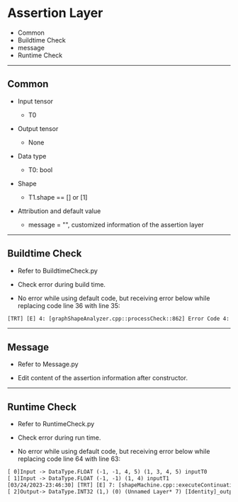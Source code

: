 # Assertion Layer

+ Common
+ Buildtime Check
+ message
+ Runtime Check

---

## Common

+ Input tensor
  + T0

+ Output tensor
  + None

+ Data type
  + T0: bool

+ Shape
  + T1.shape == [] or [1]

+ Attribution and default value
  + message = "", customized information of the assertion layer

---

## Buildtime Check

+ Refer to BuildtimeCheck.py

+ Check error during build time.

+ No error while using default code, but receiving error below while replacing code line 36 with line 35:

```txt
[TRT] [E] 4: [graphShapeAnalyzer.cpp::processCheck::862] Error Code 4: Internal Error (IAssertionLayer (Unnamed Layer* 5) [Assertion]: condition[0] is false: 0. inputT0.shape[3] != 5)
```

---

## Message

+ Refer to Message.py

+ Edit content of the assertion information after constructor.

---

## Runtime Check

+ Refer to RuntimeCheck.py

+ Check error during run time.

+ No error while using default code, but receiving error below while replacing code line 64 with line 63:

```txt
[ 0]Input -> DataType.FLOAT (-1, -1, 4, 5) (1, 3, 4, 5) inputT0
[ 1]Input -> DataType.FLOAT (-1, -1) (1, 4) inputT1
[03/24/2023-23:46:30] [TRT] [E] 7: [shapeMachine.cpp::executeContinuation::864] Error Code 7: Internal Error (IAssertionLayer (Unnamed Layer* 6) [Assertion]: condition[0] is false: (EQUAL (# 1 (SHAPE inputT0)) (# 1 (SHAPE inputT1))). inputT0.shape[1] != inputT1.shape[1] Condition '==' violated: 3 != 4. Instruction: CHECK_EQUAL 3 4.)
[ 2]Output-> DataType.INT32 (1,) (0) (Unnamed Layer* 7) [Identity]_output
```
